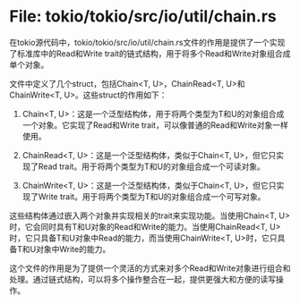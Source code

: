 # File: tokio/tokio/src/io/util/chain.rs

在tokio源代码中，tokio/tokio/src/io/util/chain.rs文件的作用是提供了一个实现了标准库中的Read和Write trait的链式结构，用于将多个Read和Write对象组合成单个对象。

文件中定义了几个struct，包括Chain<T, U>，ChainRead<T, U>和ChainWrite<T, U>。这些struct的作用如下：

1. Chain<T, U>：这是一个泛型结构体，用于将两个类型为T和U的对象组合成一个对象。它实现了Read和Write trait，可以像普通的Read和Write对象一样使用。

2. ChainRead<T, U>：这是一个泛型结构体，类似于Chain<T, U>，但它只实现了Read trait。用于将两个类型为T和U的对象组合成一个可读对象。

3. ChainWrite<T, U>：这是一个泛型结构体，类似于Chain<T, U>，但它只实现了Write trait。用于将两个类型为T和U的对象组合成一个可写对象。

这些结构体通过嵌入两个对象并实现相关的trait来实现功能。当使用Chain<T, U>时，它会同时具有T和U对象的Read和Write的能力。当使用ChainRead<T, U>时，它只具备T和U对象中Read的能力，而当使用ChainWrite<T, U>时，它只具备T和U对象中Write的能力。

这个文件的作用是为了提供一个灵活的方式来对多个Read和Write对象进行组合和处理。通过链式结构，可以将多个操作整合在一起，提供更强大和方便的读写操作。

